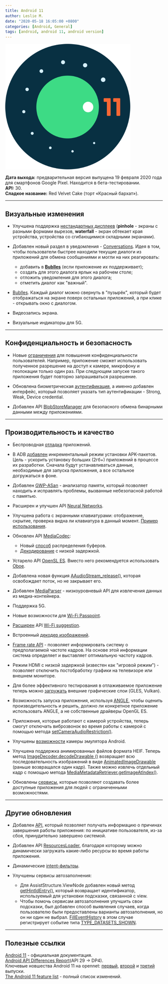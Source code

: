```yaml
---
title: Android 11
author: Leslie M.
date: "2020-05-18 16:05:00 +0800"
categories: [Android, General]
tags: [android, android 11, android version]
---
```


<img src="/assets/img/posts/android-version/android-11.png" alt="demo header" height="400"/>

**Дата выхода:** предварительная версия выпущена 19 февраля 2020 года для смартфонов Google Pixel. Находится в бета-тестировании.  
**API:** 30.  
**Сладкое название:** Red Velvet Cake (торт «Красный бархат»).

***

## Визуальные изменения

- Улучшена поддержка [нестандартных дисплеев][1-support display] (**pinhole** - экраны с разными формами вырезов, **waterfall** -  экран обтекает края устройства, устройства со сгибающимися складными экранами).

- Добавлен новый раздел в уведомления - [Conversations][2-conversations]. Идея в том, чтобы пользователи быстрее находили текущие диалоги из приложений для обмена сообщениями и могли на них реагировать:
  - добавить в [**Bublles**][3-bubbles] (если приложение их поддерживает);
  - создать для этого диалога ярлык на рабочем столе;
  - отложить уведомления для этого диалога;
  - отметить диалог как "важный".

- [Bublles][3-bubbles]. Каждый диалог можно свернуть в "пузырёк", который будет отображаться на экране поверх остальных приложений, а при клике - открывать окно с диалогом.

- Видеозапись экрана.

- Визуальные индикаторы для 5G.

***

## Конфиденциальность и безопасность

- Новые [ограничения][4-privacy] для повышения конфиденциальности пользователей. Например, приложение сможет использовать полученное разрешение на доступ к камере, микрофону и геолокации только один раз. При следующем запуске такого приложения будет повторно запрашиваться разрешение.

- Обновлена биометрическая [аутентификация][5-biometric-auth], а именно добавлен интерфейс, который позволяет указать тип аутентификации - Strong, Weak, Device credential.

- Добавлен API [BlobStoreManager][6-blob] для безопасного обмена бинарными данными между приложениями.

***

## Производительность и качество

- Беспроводная [отладка][7-wireless-adb] приложений.

- В ADB [добавлен][8-incremental] инкрементальный режим установки APK-пакетов. Цель - ускорить установку больших (2гб+) приложений в процессе их разработки. Сначала будут устанавливаться данные, необходимые для запуска приложения, а все остальное догружаться в фоне.

- Добавлен [GWP-ASan][9-gwp-asan] - анализатор памяти, который позволяет находить и исправлять проблемы, вызванные небезопасной работой с памятью.

- Расширен и улучшен API [Neural Networks][10-neuralnetworks].

- Улучшена работа с экранными клавиатурами: отображение, скрытие, проверка видна ли клавиатура в данный момент. [Пример использования][11-WindowInsetsAnimation].

- Обновлен API [MediaCodec][12-media]:
  - Новый [способ][13-buffers] распределения буферов.
  - [Декодирование][14-decoding] с низкой задержкой.

- Устарело API [OpenSL ES][15-opensl]. Вместо него рекомендуется использовать [Oboe][16-oboe].

- Добавлена новая функция [AAudioStream_release()][17-AAudioStream], которая освобождает поток, но не закрывает его.

- Добавлен [MediaParser][18-media-parser] - низкоуровневый API для извлечения данных из медиа-контейнера.

- Поддержка 5G.

- Новые возможности для [Wi-Fi Passpoint][19-wifi-passpoint].

- [Расширен][20-wifi-suggestion] API [Wi-Fi suggestion][21-wifi-suggest].

- Встроенный [декодер изображений][22-image-decoder].

- [Frame rate API][23-frame-rate] - позволяет информировать систему о предполагаемой частоте кадров. На основе этой информации система определяет и выставляет оптимальную частоту кадров.

- Режим HDMI с низкой задержкой (известен как "игровой режим") - позволяет отключить постобработку графики на телевизоре или внешнем мониторе.

- Для более эффективного тестирования в отлаживаемое приложение теперь можно [загружать][24-graphics-layer] внешние графические слои (GLES, Vulkan).

- Возможность запуска приложения, используя [ANGLE][25-angle], чтобы оценить производительность и решить, должно ли конкретное приложение использовать ANGLE, а не собственные драйверы OpenGL ES.

- Приложения, которые работают с камерой устройства, теперь смогут отключать виброзвонок во время работы с камерой с помощью метода [setCameraAudioRestriction()][26-camera-audio].

- Улучшены [возможности][27-camera-emulator] камеры эмулятора Android.

- Улучшена поддержка анимированных файлов формата HEIF. Теперь метод [ImageDecoder.decodeDrawable ()][28-image-decoder] возвращает всю последовательность изображений в виде [AnimatedImageDrawable][29-animated-drawable] (раньше возвращался один кадр). Также можно извлечь отдельный кадр с помощью метода [MediaMetadataRetriever.getImageAtIndex()][30-media-metadata].

- Обновлены [сервисы][31-accessibility], которые позволяют создавать более доступные приложения для людей с ограниченными возможностями.

***

## Другие обновления

- Добавлен [API][32-activity-manager], который позволяет получать информацию о причинах завершения работы приложения: по инициативе пользователя, из-за сбоя, принудительно завершено системой.

- Добавлен API [ResourcesLoader][33-resources-loader], благодаря которому можно динамически загружать какие-либо ресурсы во время работы приложения.

- Динамические [intent-фильтры][34-dynamic-intent-filters].

- Улучшены сервисы автозаполнения:
  - Для AssistStructure.ViewNode добавлен новый метод [getHintIdEntry()][35-assist-structure], который возвращает идентификатор, используемый для установки подсказки, связанной с view.
  - Чтобы помочь сервисам автозаполнения улучшить свои подсказки, был добавлен способ выявления случаев, когда пользователю были предоставлены варианты автозаполнения, но он ни один не выбрал. [FillEventHistory][36-fill-event-history] в этом случае регистрирует событие типа [TYPE_DATASETS_SHOWN][37-type-datasets-shown].

***

## Полезные ссылки
[Android 11][1-ref-doc] - официальная документация.  
[Android API Differences Report][2-ref-diff](API 29 -> DP4).  
Ключевые новшества Android 11 на opennet: [первый][3-ref-open1], [второй][4-ref-open2] и [третий][5-ref-open3] выпуски.  
[The Android 11 feature list][6-ref-androidpolice] - полный список изменений.


<!-- Ссылки из текста -->
[1-support display]: https://developer.android.com/guide/topics/display-cutout "developer.android.com"
[2-conversations]: https://developer.android.com/preview/features/conversations "developer.android.com"
[3-bubbles]: https://developer.android.com/guide/topics/ui/bubbles "developer.android.com"
[4-privacy]: https://developer.android.com/preview/privacy "developer.android.com"
[5-biometric-auth]: https://developer.android.com/preview/features#biometric-auth "developer.android.com"
[6-blob]: https://developer.android.com/reference/android/app/blob/BlobStoreManager "developer.android.com"
[7-wireless-adb]: https://developer.android.com/preview/features#wireless-adb "developer.android.com"
[8-incremental]: https://developer.android.com/preview/features#incremental "developer.android.com"
[9-gwp-asan]: https://developer.android.com/ndk/guides/gwp-asan "developer.android.com"
[10-neuralnetworks]: https://developer.android.com/ndk/guides/neuralnetworks "developer.android.com"
[11-WindowInsetsAnimation]: https://github.com/android/user-interface-samples/tree/master/WindowInsetsAnimation "github.com"
[12-media]: https://developer.android.com/preview/features#media "developer.android.com"
[13-buffers]: https://developer.android.com/preview/features#mediacodec-buffers "developer.android.com"
[14-decoding]: https://developer.android.com/preview/features#mediacodec-decoding "developer.android.com"
[15-opensl]: https://developer.android.com/ndk/guides/audio/opensl "developer.android.com"
[16-oboe]: https://github.com/google/oboe "github.com"
[17-AAudioStream]: https://developer.android.com/ndk/reference/group/audio#group___audio_1ga3a3f524d1a36022ff0300699bb0c8f7b "developer.android.com"
[18-media-parser]: https://developer.android.com/reference/android/media/MediaParser "developer.android.com"
[19-wifi-passpoint]: https://developer.android.com/preview/features#wifi-passpoint "developer.android.com"
[20-wifi-suggestion]: https://developer.android.com/preview/features#wifi-suggestion "developer.android.com"
[21-wifi-suggest]: https://developer.android.com/guide/topics/connectivity/wifi-suggest "developer.android.com"
[22-image-decoder]: https://developer.android.com/ndk/guides/image-decoder "developer.android.com"
[23-frame-rate]: https://developer.android.com/guide/topics/media/frame-rate "developer.android.com"
[24-graphics-layer]: https://developer.android.com/preview/features#graphics-debug-layer-injection "developer.android.com"
[25-angle]: https://developer.android.com/preview/features/angle "developer.android.com"
[26-camera-audio]: https://developer.android.com/reference/android/hardware/camera2/CameraDevice#setCameraAudioRestriction(int) "developer.android.com"
[27-camera-emulator]: https://developer.android.com/preview/features#camera-emulator "developer.android.com"
[28-image-decoder]: https://developer.android.com/reference/android/graphics/ImageDecoder#decodeDrawable(android.graphics.ImageDecoder.Source) "developer.android.com"
[29-animated-drawable]: https://developer.android.com/reference/android/graphics/drawable/AnimatedImageDrawable "developer.android.com"
[30-media-metadata]: https://developer.android.com/reference/android/media/MediaMetadataRetriever#getImageAtIndex(int) "developer.android.com"
[31-accessibility]: https://developer.android.com/preview/features#accessibility "developer.android.com"
[32-activity-manager]: https://developer.android.com/reference/kotlin/android/app/ActivityManager#gethistoricalprocessexitreasons "developer.android.com"
[33-resources-loader]: https://developer.android.com/reference/kotlin/android/content/res/loader/ResourcesLoader "developer.android.com"
[34-dynamic-intent-filters]: https://developer.android.com/preview/features#dynamic-intent-filters "developer.android.com"
[35-assist-structure]: https://developer.android.com/reference/android/app/assist/AssistStructure.ViewNode#getHintIdEntry() "developer.android.com"
[36-fill-event-history]: https://developer.android.com/reference/kotlin/android/service/autofill/FillEventHistory "developer.android.com"
[37-type-datasets-shown]: https://developer.android.com/reference/android/service/autofill/FillEventHistory.Event#TYPE_DATASETS_SHOWN "developer.android.com"


<!-- Полезные ссылки -->
[1-ref-doc]: https://developer.android.com/preview/features "developer.android.com"
[2-ref-diff]: https://developer.android.com/sdk/api_diff/r-dp4/changes "developer.android.com"
[3-ref-open1]: https://www.opennet.ru/opennews/art.shtml?num=52403 "opennet.ru"
[4-ref-open2]: https://www.opennet.ru/opennews/art.shtml?num=52572 "opennet.ru"
[5-ref-open3]: https://www.opennet.ru/opennews/art.shtml?num=52801 "opennet.ru"
[6-ref-androidpolice]: https://www.androidpolice.com/2020/06/28/every-new-android-11-feature-changelog/ "androidpolice.com"
